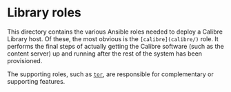 # Library roles

This directory contains the various Ansible roles needed to deploy a Calibre Library host. Of these, the most obvious is the `[calibre](calibre/)` role. It performs the final steps of actually getting the Calibre software (such as the content server) up and running after the rest of the system has been provisioned.

The supporting roles, such as [`tor`](tor/), are responsible for complementary or supporting features.
